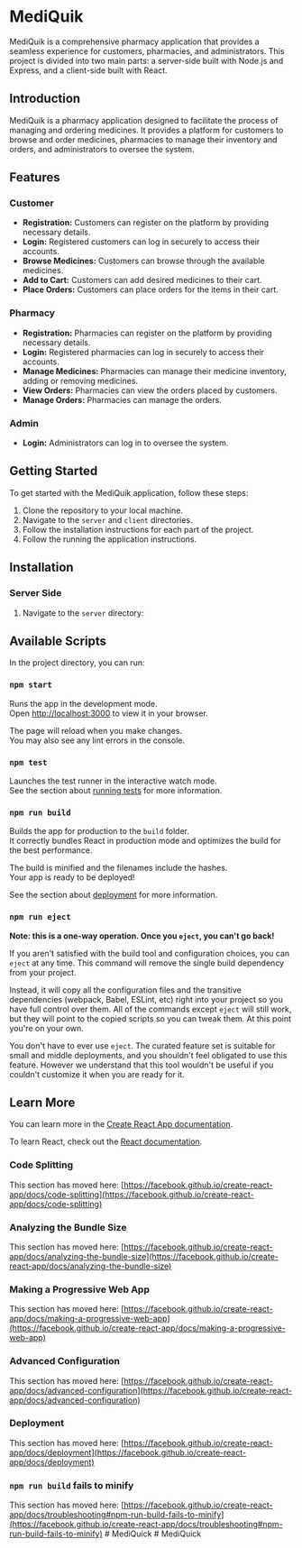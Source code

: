 # MediQuik

MediQuik is a comprehensive pharmacy application that provides a seamless experience for customers, pharmacies, and administrators. This project is divided into two main parts: a server-side built with Node.js and Express, and a client-side built with React.

## Introduction

MediQuik is a pharmacy application designed to facilitate the process of managing and ordering medicines. It provides a platform for customers to browse and order medicines, pharmacies to manage their inventory and orders, and administrators to oversee the system.

## Features

### Customer

*   **Registration:** Customers can register on the platform by providing necessary details.
*   **Login:** Registered customers can log in securely to access their accounts.
*   **Browse Medicines:** Customers can browse through the available medicines.
*   **Add to Cart:** Customers can add desired medicines to their cart.
*   **Place Orders:** Customers can place orders for the items in their cart.

### Pharmacy

*   **Registration:** Pharmacies can register on the platform by providing necessary details.
*   **Login:** Registered pharmacies can log in securely to access their accounts.
*   **Manage Medicines:** Pharmacies can manage their medicine inventory, adding or removing medicines.
*   **View Orders:** Pharmacies can view the orders placed by customers.
* **Manage Orders:** Pharmacies can manage the orders.

### Admin

*   **Login:** Administrators can log in to oversee the system.

## Getting Started

To get started with the MediQuik application, follow these steps:

1.  Clone the repository to your local machine.
2.  Navigate to the `server` and `client` directories.
3.  Follow the installation instructions for each part of the project.
4.  Follow the running the application instructions.

## Installation

### Server Side

1.  Navigate to the `server` directory:

    

## Available Scripts

In the project directory, you can run:

### `npm start`

Runs the app in the development mode.\
Open [http://localhost:3000](http://localhost:3000) to view it in your browser.

The page will reload when you make changes.\
You may also see any lint errors in the console.

### `npm test`

Launches the test runner in the interactive watch mode.\
See the section about [running tests](https://facebook.github.io/create-react-app/docs/running-tests) for more information.

### `npm run build`

Builds the app for production to the `build` folder.\
It correctly bundles React in production mode and optimizes the build for the best performance.

The build is minified and the filenames include the hashes.\
Your app is ready to be deployed!

See the section about [deployment](https://facebook.github.io/create-react-app/docs/deployment) for more information.

### `npm run eject`

**Note: this is a one-way operation. Once you `eject`, you can't go back!**

If you aren't satisfied with the build tool and configuration choices, you can `eject` at any time. This command will remove the single build dependency from your project.

Instead, it will copy all the configuration files and the transitive dependencies (webpack, Babel, ESLint, etc) right into your project so you have full control over them. All of the commands except `eject` will still work, but they will point to the copied scripts so you can tweak them. At this point you're on your own.

You don't have to ever use `eject`. The curated feature set is suitable for small and middle deployments, and you shouldn't feel obligated to use this feature. However we understand that this tool wouldn't be useful if you couldn't customize it when you are ready for it.

## Learn More

You can learn more in the [Create React App documentation](https://facebook.github.io/create-react-app/docs/getting-started).

To learn React, check out the [React documentation](https://reactjs.org/).

### Code Splitting

This section has moved here: [https://facebook.github.io/create-react-app/docs/code-splitting](https://facebook.github.io/create-react-app/docs/code-splitting)

### Analyzing the Bundle Size

This section has moved here: [https://facebook.github.io/create-react-app/docs/analyzing-the-bundle-size](https://facebook.github.io/create-react-app/docs/analyzing-the-bundle-size)

### Making a Progressive Web App

This section has moved here: [https://facebook.github.io/create-react-app/docs/making-a-progressive-web-app](https://facebook.github.io/create-react-app/docs/making-a-progressive-web-app)

### Advanced Configuration

This section has moved here: [https://facebook.github.io/create-react-app/docs/advanced-configuration](https://facebook.github.io/create-react-app/docs/advanced-configuration)

### Deployment

This section has moved here: [https://facebook.github.io/create-react-app/docs/deployment](https://facebook.github.io/create-react-app/docs/deployment)

### `npm run build` fails to minify

This section has moved here: [https://facebook.github.io/create-react-app/docs/troubleshooting#npm-run-build-fails-to-minify](https://facebook.github.io/create-react-app/docs/troubleshooting#npm-run-build-fails-to-minify)
#   M e d i Q u i c k  
 #   M e d i Q u i c k  
 